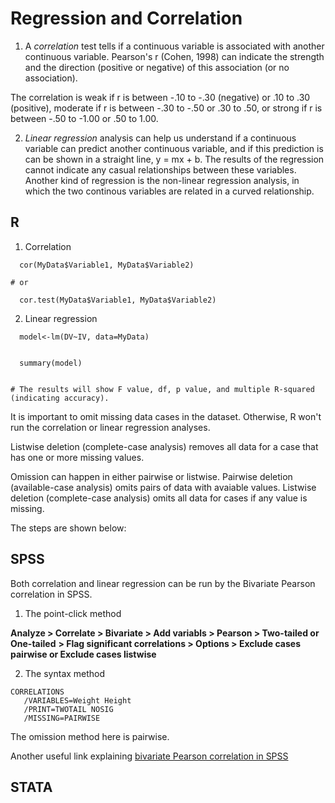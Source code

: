 # Regression and Correlation

1. A *correlation* test tells if a continuous variable is associated with another continuous variable.
Pearson's r (Cohen, 1998) can indicate the strength and the direction (positive or negative) of this association (or no association). 

The correlation is weak if r is between -.10 to -.30 (negative) or .10 to .30 (positive), moderate if r is between  -.30 to -.50 or .30 to .50, or strong if r is between -.50 to -1.00 or .50 to 1.00.



2. *Linear regression* analysis can help us understand if a continuous variable can predict another continuous variable, and if this prediction is can be shown in a straight line, y = mx + b.
The results of the regression cannot indicate any casual relationships between these variables.
Another kind of regression is the non-linear regression analysis, in which the two continous variables are related in a curved relationship.




## R
1. Correlation
```
  cor(MyData$Variable1, MyData$Variable2)

# or

  cor.test(MyData$Variable1, MyData$Variable2)
```


2. Linear regression
```
  model<-lm(DV~IV, data=MyData)


  summary(model)


# The results will show F value, df, p value, and multiple R-squared (indicating accuracy).

```

It is important to omit missing data cases in the dataset. Otherwise, R won't run the correlation or linear regression analyses. 

Listwise deletion (complete-case analysis) removes all data for a case that has one or more missing values. 

Omission can happen in either pairwise or listwise. Pairwise deletion (available-case analysis) omits pairs of data with avaiable values. Listwise deletion (complete-case analysis) omits all data for cases if any value is missing.

The steps are shown below:





## SPSS


Both correlation and linear regression can be run by the Bivariate Pearson correlation in SPSS.


1) The point-click method

**Analyze > Correlate > Bivariate > Add variabls > Pearson > Two-tailed or One-tailed**
  **> Flag significant correlations > Options > Exclude cases pairwise or Exclude cases listwise**



2) The syntax method

```   
CORRELATIONS
   /VARIABLES=Weight Height
   /PRINT=TWOTAIL NOSIG
   /MISSING=PAIRWISE
```

  The omission method here is pairwise.




  Another useful link explaining [bivariate Pearson correlation in SPSS](https://libguides.library.kent.edu/SPSS/PearsonCorr)


## STATA


